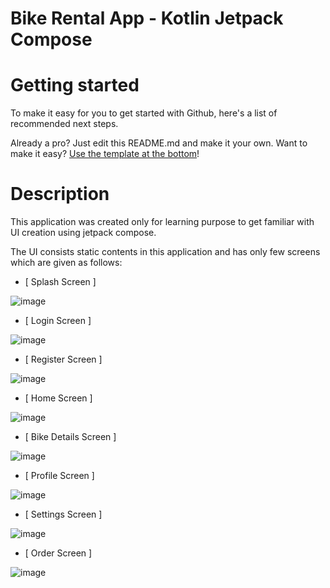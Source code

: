 # Bike Rental App - Kotlin Jetpack Compose

# Getting started

To make it easy for you to get started with Github, here's a list of recommended next steps.

Already a pro? Just edit this README.md and make it your own. Want to make it easy? [Use the template at the bottom](#editing-this-readme)!

# Description

This application was created only for learning purpose to get familiar with UI creation using jetpack compose.

The UI consists static contents in this application and has only few screens which are given as follows:

- [ Splash Screen ]

![image](https://github.com/prashangc/Bike-Rental-App-UI/assets/65788327/675ee687-683c-4d12-a526-21862e679d82)

- [ Login  Screen ]

![image](https://github.com/prashangc/Bike-Rental-App-UI/assets/65788327/6cba7148-064b-4dee-acde-8a1357cfd139)

- [ Register  Screen ]

![image](https://github.com/prashangc/Bike-Rental-App-UI/assets/65788327/f5d7e2f6-2863-431c-bd85-dfff2879e1e6)

- [ Home  Screen ]

![image](https://github.com/prashangc/Bike-Rental-App-UI/assets/65788327/9e9923a6-9fd7-47ef-b87a-11c0be98cfff)

- [ Bike Details  Screen ]

![image](https://github.com/prashangc/Bike-Rental-App-UI/assets/65788327/0defed22-dd43-4b5a-932d-133722f2ebb9)

- [ Profile  Screen ]

![image](https://github.com/prashangc/Bike-Rental-App-UI/assets/65788327/423da9a3-4d63-4450-8e14-8999ae0b417a)

- [ Settings  Screen ]

![image](https://github.com/prashangc/Bike-Rental-App-UI/assets/65788327/a6abb17d-0a96-4b0b-8146-1f557d26d63c)

- [ Order  Screen ]

![image](https://github.com/prashangc/Bike-Rental-App-UI/assets/65788327/fe44c22b-7b12-44d6-894c-3dd4b9786f3b)
 
